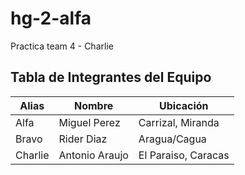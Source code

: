 # hg-2-alfa

Practica team 4 - Charlie


## Tabla de Integrantes del Equipo

| Alias   | Nombre        | Ubicación             |
|---------|---------------|-----------------------|
| Alfa    | Miguel Perez|  Carrizal, Miranda   |
| Bravo   | Rider Diaz | Aragua/Cagua     |
| Charlie | Antonio Araujo | El Paraiso, Caracas |
